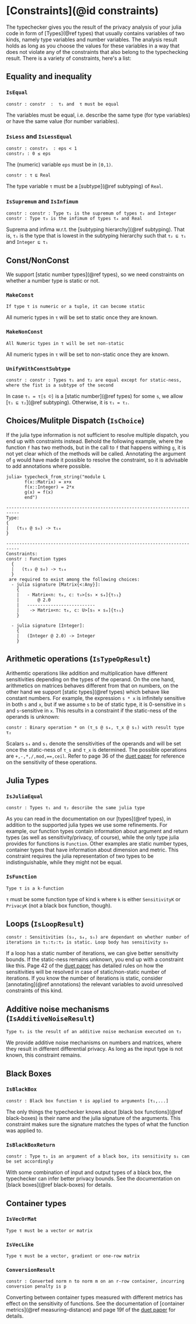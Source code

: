 
# [Constraints](@id constraints)
The typechecker gives you the result of the privacy analysis of your julia code in form of [Types](@ref types) that usually contains variables of two kinds, namely type variables and number variables. The analysis result holds as long as you choose the values for these variables in a way that does not violate any of the constraints that also belong to the typechecking result. There is a variety of constraints, here's a list:

## Equality and inequality
### `IsEqual`
```
constr : constr  :  τ₁ and  τ must be equal
```
The variables must be equal, i.e. describe the same type (for type variables) or have the same value (for number variables).

### `IsLess` and `IsLessEqual`
```
constr : constr₁  : eps < 1
constr₂ : 0 ≤ eps
```
The (numeric) variable `eps` must be in `[0,1)`.


```
constr : τ ⊑ Real
```
The type variable `τ` must be a [subtype](@ref subtyping) of `Real`.


### `IsSupremum` and `IsInfimum`
```
constr : constr : Type τ₁ is the supremum of types τ₂ and Integer
constr : Type τ₃ is the infimum of types τ₄ and Real
```
Suprema and infima w.r.t. the [subtyping hierarchy](@ref subtyping). That is, `τ₁` is the type that is lowest in the subtyping hierarchy such that `τ₂ ⊑ τ₁` and `Integer ⊑ τ₁`

## Const/NonConst
We support [static number types](@ref types), so we need constraints on whether a number type is static or not.

### `MakeConst`
```
If type τ is numeric or a tuple, it can become static
```
All numeric types in `τ` will be set to static once they are known.

### `MakeNonConst`
```
All Numeric types in τ will be set non-static
```
All numeric types in `τ` will be set to non-static once they are known.

### `UnifyWithConstSubtype`
```
constr : constr : Types τ₁ and τ₂ are equal except for static-ness, where the fist is a subtype of the second
```
In case `τ₁ = τ[s ©]` is a [static number](@ref types) for some `s`, we allow [`τ₁ ⊑ τ₂`](@ref subtyping). Otherwise, it is `τ₁ = τ₂`.

## Choices/Mulitple Dispatch (`IsChoice`)
If the julia type information is not sufficient to resolve multiple dispatch, you end up with constraints instead. Behold the following example, where the function `f` has two methods, but in the call to `f` that happens withing `g`, it is not yet clear which of the methods will be called. Annotating the argument of `g` would have made it possible to resolve the constraint, so it is advisable to add annotations where possible.
```
julia> typecheck_from_string("module L
       f(x::Matrix) = x+x
       f(x::Integer) = 2*x
       g(x) = f(x)
       end")

---------------------------------------------------------------------------
Type:
{
|   (τ₁₃ @ s₈) -> τ₁₄
}

---------------------------------------------------------------------------
Constraints:
constr : Function types 
  {
  |   (τ₁₃ @ s₈) -> τ₁₄
  }
 are required to exist among the following choices:
  - julia signature [Matrix{<:Any}]: 
    {
    |   - Matrix<n: τ₈, c: τ₉>[s₅ × s₄]{τ₅₁}
    |       @ 2.0
    |   --------------------------
    |    -> Matrix<n: τ₈, c: U>[s₅ × s₄]{τ₅₁}
    }
  
  - julia signature [Integer]: 
    {
    |   (Integer @ 2.0) -> Integer
    }
```


## Arithmetic operations (`IsTypeOpResult`)
Arithemtic operations like addition and multiplication have different sensitivities depending on the types of the operand. On the one hand, arithmetics on matrices behaves different from that on numbers, on the other hand we support [static types](@ref types) which behave like constant numbers. For example, the expression `s * x` is infinitely sensitive in both `s` and `x`, but if we assume `s` to be of static type, it is 0-sensitive in `s` and `s`-sensitive in `x`. This results in a constraint if the static-ness of the operands is unknown:
```
constr : Binary operation * on (τ_s @ s₄, τ_x @ s₁) with result type τ₂
```
Scalars `s₄` and `s₁` denote the sensitivities of the operands and will be set once the static-ness of `τ_s` and `τ_x` is determined. The possible operations are `+,-,*,/,mod,==,ceil`. Refer to page 36 of the [duet paper](https://arxiv.org/abs/1909.02481) for reference on the sensitivity of these operations.

## Julia Types
### `IsJuliaEqual`
```
constr : Types τ₁ and τ₂ describe the same julia type
```
As you can read in the documentation on our [types](@ref types), in addition to the supported julia types we use some refinements. For example, our function types contain information about argument and return types (as well as sensitivity/privacy, of course), while the only type julia provides for functions is `Function`. Other examples are static number types, container types that have information about dimension and metric. This constraint requires the julia representation of two types to be indistinguishable, while they might not be equal.

### `IsFunction`
```
Type τ is a k-function
```
`τ` must be some function type of kind `k` where `k` is either `SensitivityK` or `PrivacyK` (not a black box function, though).

## Loops (`IsLoopResult`)
```
constr : Sensitivities (s₃, s₄, s₅) are dependant on whether number of iterations in τ₁:τ₂:τ₃ is static. Loop body has sensitivity s₉
```
If a loop has a static number of iterations, we can give better sensitivity bounds. If the static-ness remains unknown, you end up with a constraint like this. Page 42 of the [duet paper](https://arxiv.org/abs/1909.02481) has detailed rules on how the sensitivities will be resolved in case of static/non-static number of iterations. If you know the number of iterations is static, consider [annotating](@ref annotations) the relevant variables to avoid unresolved constraints of this kind.

## Additive noise mechanisms (`IsAdditiveNoiseResult`)
```
Type τ₁ is the result of an additive noise mechanism executed on τ₂
```
We provide additive noise mechanisms on numbers and matrices, where they result in different differential privacy. As long as the input type is not known, this constraint remains.

## Black Boxes
### `IsBlackBox`
```
constr : Black box function τ is applied to arguments [τ₁,...] 
```
The only things the typechecker knows about [black box functions](@ref black-boxes) is their name and the julia signature of the arguments. This constraint makes sure the signature matches the types of what the function was applied to.

### `IsBlackBoxReturn`
```
constr : Type τ₁ is an argument of a black box, its sensitivity s₁ can be set accordingly
```
With some combination of input and output types of a black box, the typechecker can infer better privacy bounds. See the documentation on [black boxes](@ref black-boxes) for details.

## Container types
### `IsVecOrMat`
```
Type τ must be a vector or matrix
```
### `IsVecLike`
```
Type τ must be a vector, gradient or one-row matrix
```

### `ConversionResult`
```
constr : Converted norm n to norm m on an r-row container, incurring conversion penalty is p
```
Converting between container types measured with different metrics has effect on the sensitivity of functions. See the documentation of [container metrics](@ref measuring-distance) and page 19f of the [duet paper](https://arxiv.org/abs/1909.02481) for details.
